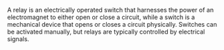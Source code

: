 A relay is an electrically operated switch that harnesses the power of an electromagnet to either open or close a circuit, while a switch is a mechanical device that opens or closes a circuit physically. Switches can be activated manually, but relays are typically controlled by electrical signals.